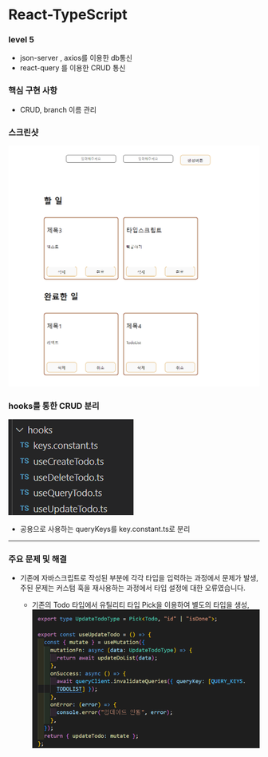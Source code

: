 # React-TypeScript

### level 5

- json-server , axios를 이용한 db통신
- react-query 를 이용한 CRUD 통신

### 핵심 구현 사항

- CRUD, branch 이름 관리

### 스크린샷

![alt text](./src/assets/image.png)

### hooks를 통한 CRUD 분리

![alt text](./src/assets/image-1.png)

- 공용으로 사용하는 queryKeys를 key.constant.ts로 분리

---

### 주요 문제 및 해결

- 기존에 자바스크립트로 작성된 부분에 각각 타입을 입력하는 과정에서 문제가 발생, 주된 문제는 커스텀 훅을 재사용하는 과정에서 타입 설정에 대한 오류였습니다.

  - 기존의 Todo 타입에서 유틸리티 타입 Pick을 이용하여 별도의 타입을 생성,
    ![alt text](./src/assets/image-2.png)
